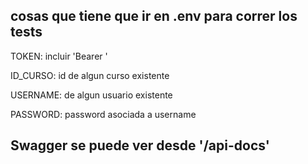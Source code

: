## cosas que tiene que ir en .env para correr los tests
TOKEN: incluir 'Bearer '

ID_CURSO: id de algun curso existente

USERNAME: de algun usuario existente

PASSWORD: password asociada a username

## Swagger se puede ver desde '/api-docs'
